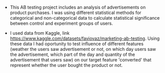 * This AB testing project includes an analysis of advertisements on product purchases. I was using different statistical methods for categorical and non-categorical data to calculate statistical significance between control and experiment groups of users. 

* I used data from Kaggle, link https://www.kaggle.com/datasets/faviovaz/marketing-ab-testing. Using these data I had oportunity to test influence of different features (weather the users saw advertisement or not, on which day users saw the advertisement, which part of the day and quantity of the advertisement that users saw) on our target feature 'converted' that represent whether the user bought the product or not. 